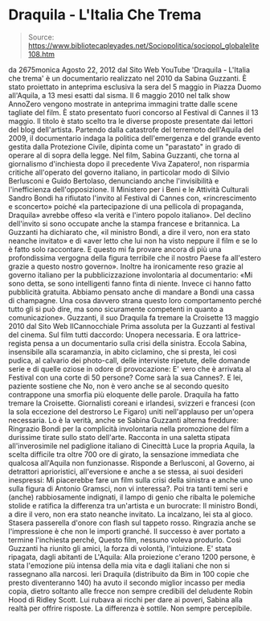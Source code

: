 # Draquila - L'Italia Che Trema

> Source: https://www.bibliotecapleyades.net/Sociopolitica/sociopol_globalelite108.htm

da
2675monica
Agosto 22, 2012
dal Sito Web
YouTube
'Draquila - L'Italia che trema' è un documentario realizzato nel 2010 da
Sabina Guzzanti.
È stato proiettato in anteprima esclusiva la sera del 5
maggio in Piazza Duomo all'Aquila, a 13 mesi esatti dal sisma. Il 6 maggio
2010 nel talk show AnnoZero vengono mostrate in anteprima immagini tratte
dalle scene tagliate del film. È stato presentato fuori concorso al Festival
di Cannes il 13 maggio.
Il titolo è stato scelto tra le diverse proposte presentate dai lettori del
blog dell'artista.
Partendo dalla catastrofe del terremoto dell'Aquila del 2009, il
documentario indaga la politica dell'emergenza e del grande evento gestita
dalla Protezione Civile, dipinta come un "parastato" in grado di
operare al
di sopra della legge.
Nel film, Sabina Guzzanti, che torna al
giornalismo d'inchiesta dopo il precedente Viva Zapatero!, non risparmia
critiche all'operato del governo italiano, in particolar modo di Silvio
Berlusconi e Guido Bertolaso, denunciando anche l'invisibilità e
l'inefficienza dell'opposizione.
Il Ministero per i Beni e le Attività Culturali Sandro Bondi ha rifiutato
l'invito al Festival di Cannes con,
«rincrescimento e sconcerto» poiché «la
partecipazione di una pellicola di propaganda, Draquila» avrebbe offeso «la
verità e l'intero popolo italiano».
Del declino dell'invito si sono
occupate anche la stampa francese e britannica.
La Guzzanti ha
dichiarato che,
«il ministro Bondi, a dire il vero, non era stato neanche
invitato» e di «aver letto che lui non ha visto neppure il film e se lo è
fatto solo raccontare. E questo mi fa provare ancora di più una
profondissima vergogna della figura terribile che il nostro Paese fa
all'estero grazie a questo nostro governo».
Inoltre ha ironicamente reso
grazie al governo italiano per la pubblicizzazione involontaria al
documentario:
«Mi sono detta, se sono intelligenti fanno finta di niente. Invece ci hanno fatto pubblicità gratuita. Abbiamo pensato anche di mandare
a Bondi una cassa di champagne.
Una cosa davvero strana questo loro
comportamento perché tutto gli si può dire, ma sono sicuramente competenti
in quanto a comunicazione».
Guzzanti, il suo Draquila fa tremare la Croisette
13 maggio 2010
dal Sito Web
IlCannocchiale
Prima assoluta per la Guzzanti al festival del cinema.
Sul film tutti daccordo:
Unopera necessaria.
E ora lattrice-regista pensa a un documentario
sulla crisi della sinistra.
Eccola Sabina, insensibile alla scaramanzia, in abito ciclamino, che si
presta, lei così pudica, al calvario dei photo-call, delle interviste
ripetute, delle domande serie e di quelle oziose in odore di provocazione:
E' vero che è arrivata al Festival con una
corte di 50 persone?
Come sarà la sua Cannes?.
E lei, paziente sostiene che No, non è vero
anche se al secondo quesito contrappone una smorfia più eloquente delle
parole. Draquila ha fatto tremare la Croisette.
Giornalisti coreani e irlandesi, svizzeri e francesi (con la sola eccezione
del destrorso Le Figaro) uniti nell'applauso per un'opera necessaria.
Lo è la verità, anche se Sabina Guzzanti
alterna freddure:
Ringrazio Bondi per la complicità
involontaria nella promozione del film a durissime tirate sullo stato
dell'arte.
Racconta in una saletta stipata all'inverosimile
nel padiglione italiano di Cinecittà Luce la propria Aquila, la scelta
difficile tra oltre 700 ore di girato, la sensazione immediata che
qualcosa all'Aquila non funzionasse.
Risponde a Berlusconi, al Governo, ai
detrattori aprioristici, all'eversione e anche a se stessa, ai suoi
desideri inespressi:
Mi piacerebbe fare un film sulla crisi
della sinistra e anche uno sulla figura di Antonio Gramsci, non vi
interessa?.
Poi tra tanti temi seri e (anche) rabbiosamente
indignati, il lampo di genio che ribalta le polemiche stolide e ratifica la
differenza tra un'artista e un burocrate:
Il ministro Bondi, a dire il vero, non era
stato neanche invitato.
La incalzano, lei sta al gioco.
Stasera passerella d'onore con flash sul tappeto
rosso. Ringrazia anche se l'impressione è che non le importi granché.
Il successo è aver portato a termine l'inchiesta
perché,
Questo film, nessuno voleva produrlo.
Così Guzzanti ha riunito gli amici, la forza di
volontà, l'intuizione.
E' stata ripagata, dagli abitanti de L'Aquila:
Alla proiezione c'erano 1200 persone, è
stata l'emozione più intensa della mia vita e dagli italiani che non si
rassegnano alla narcosi.
Ieri Draquila (distribuito da Bim in 100
copie che presto diventeranno 140) ha avuto il secondo miglior incasso per
media copia, dietro soltanto alle frecce non sempre credibili del deludente
Robin Hood di Ridley Scott.
Lui rubava ai ricchi per dare ai poveri, Sabina
alla realtà per offrire risposte.
La differenza è sottile. Non sempre percepibile.
